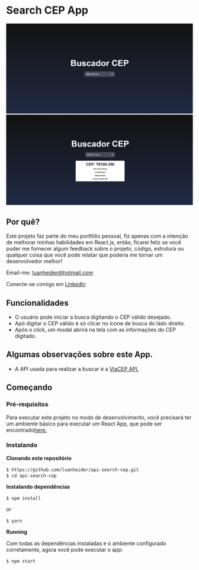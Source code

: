 # Search CEP App
![Preview-Screens](/src/assets/images/cep.png)
![Preview-Screens](/src/assets/images/cep2.png)
## Por quê?
Este projeto faz parte do meu portfólio pessoal, fiz apenas com a intenção de melhorar minhas habilidades em React.js, então, ficarei feliz se você puder me fornecer algum feedback sobre o projeto, código, estrutura ou qualquer coisa que você pode relatar que poderia me tornar um desenvolvedor melhor!

Email-me: luanheider@hotmail.com

Conecte-se comigo em [LinkedIn](https://www.linkedin.com/in/luanheidercheidt/)

## Funcionalidades
- O usuário pode iniciar a busca digitando o CEP válido desejado.
- Apó digitar o CEP válido é só clicar no ícone de busca do lado direito.
- Após o click, um modal abrirá na tela com as informações do CEP digitado.
## Algumas observações sobre este App.
- A API usada para realizar a buscar é a [ViaCEP API.](https://viacep.com.br/)

## Começando
### Pré-requisitos
Para executar este projeto no modo de desenvolvimento, você precisará ter um ambiente básico para executar um React App, que pode ser encontrado[here.](https://reactjs.org/docs/getting-started.html)
### Instalando
**Clonando este repositório**
```
$ https://github.com/luanheider/api-search-cep.git
$ cd api-search-cep
```
**Instalando dependências**
```
$ npm install
```
_or_
```
$ yarn
```
**Running**


Com todas as dependências instaladas e o ambiente configurado corretamente, agora você pode executar o app:

```
$ npm start
```